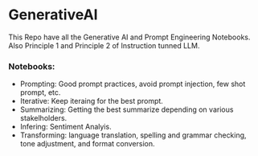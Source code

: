 # GenerativeAI

This Repo have all the Generative AI and Prompt Engineering Notebooks. Also Principle 1 and Principle 2 of Instruction tunned LLM.

### Notebooks: 
- Prompting: Good prompt practices, avoid prompt injection, few shot prompt, etc. 
- Iterative: Keep iteraing for the best prompt. 
- Summarizing: Getting the best summarize depending on various stakelholders.
- Infering: Sentiment Analyis.
- Transforming: language translation, spelling and grammar checking, tone adjustment, and format conversion.
